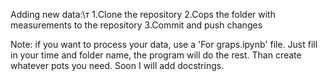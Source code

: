 Adding new data:\т
1.Clone the repository
2.Cops the folder with measurements to the repository
3.Commit and push changes

Note: if you want to process your data, use a 'For graps.ipynb' file. Just fill in your time and folder name, the program will do the rest. Than create whatever pots you need. 
Soon I will add docstrings.
